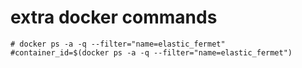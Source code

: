 # extra docker commands

```
# docker ps -a -q --filter="name=elastic_fermet"
#container_id=$(docker ps -a -q --filter="name=elastic_fermet")
```